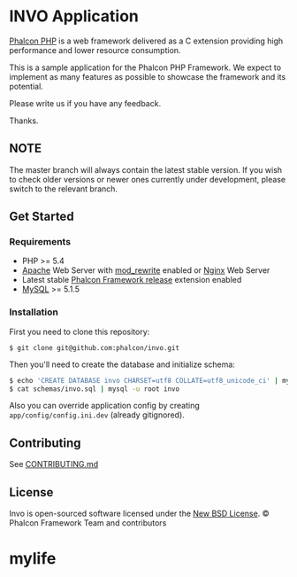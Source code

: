 # INVO Application

[Phalcon PHP][1] is a web framework delivered as a C extension providing high
performance and lower resource consumption.

This is a sample application for the Phalcon PHP Framework. We expect to
implement as many features as possible to showcase the framework and its
potential.

Please write us if you have any feedback.

Thanks.

## NOTE

The master branch will always contain the latest stable version. If you wish
to check older versions or newer ones currently under development, please
switch to the relevant branch.

## Get Started

### Requirements

* PHP >= 5.4
* [Apache][2] Web Server with [mod_rewrite][3] enabled or [Nginx][4] Web Server
* Latest stable [Phalcon Framework release][5] extension enabled
* [MySQL][6] >= 5.1.5

### Installation

First you need to clone this repository:

```
$ git clone git@github.com:phalcon/invo.git
```

Then you'll need to create the database and initialize schema:

```sh
$ echo 'CREATE DATABASE invo CHARSET=utf8 COLLATE=utf8_unicode_ci' | mysql -u root
$ cat schemas/invo.sql | mysql -u root invo
```

Also you can override application config by creating `app/config/config.ini.dev` (already gitignored).

## Contributing

See [CONTRIBUTING.md][7]

## License

Invo is open-sourced software licensed under the [New BSD License][8]. © Phalcon Framework Team and contributors

[1]: https://phalconphp.com/
[2]: http://httpd.apache.org/
[3]: http://httpd.apache.org/docs/current/mod/mod_rewrite.html
[4]: http://nginx.org/
[5]: https://github.com/phalcon/cphalcon/releases
[6]: https://www.mysql.com/
[7]: https://github.com/phalcon/invo/blob/master/CONTRIBUTING.md
[8]: https://github.com/phalcon/invo/blob/master/docs/LICENSE.md
# mylife
